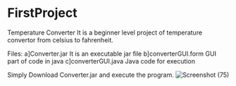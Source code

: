 # FirstProject

Temperature Converter
It is a beginner level project of temperature convertor from celsius to fahrenheit.

Files:
  a]Converter.jar         It is an executable jar file
  b]converterGUI.form     GUI part of code in java
  c]converterGUI.java     Java code for execution

Simply Download Converter.jar and execute the program.
![Screenshot (75)](https://user-images.githubusercontent.com/68751801/123501909-e8296500-d665-11eb-883d-b54656f0da8e.png)
